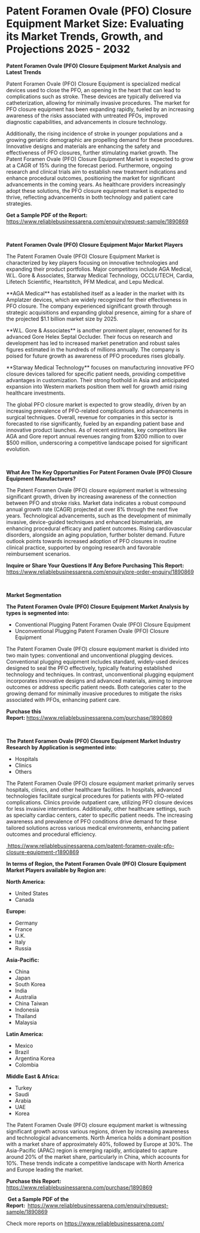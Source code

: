 <p><h1>Patent Foramen Ovale (PFO) Closure Equipment Market Size: Evaluating its Market Trends, Growth, and Projections 2025 - 2032</h1></p><p><strong>Patent Foramen Ovale (PFO) Closure Equipment Market Analysis and Latest Trends</strong></p>
<p><p>Patent Foramen Ovale (PFO) Closure Equipment is specialized medical devices used to close the PFO, an opening in the heart that can lead to complications such as stroke. These devices are typically delivered via catheterization, allowing for minimally invasive procedures. The market for PFO closure equipment has been expanding rapidly, fueled by an increasing awareness of the risks associated with untreated PFOs, improved diagnostic capabilities, and advancements in closure technology. </p><p>Additionally, the rising incidence of stroke in younger populations and a growing geriatric demographic are propelling demand for these procedures. Innovative designs and materials are enhancing the safety and effectiveness of PFO closures, further stimulating market growth. The Patent Foramen Ovale (PFO) Closure Equipment Market is expected to grow at a CAGR of 15% during the forecast period. Furthermore, ongoing research and clinical trials aim to establish new treatment indications and enhance procedural outcomes, positioning the market for significant advancements in the coming years. As healthcare providers increasingly adopt these solutions, the PFO closure equipment market is expected to thrive, reflecting advancements in both technology and patient care strategies.</p></p>
<p><strong>Get a Sample PDF of the Report:&nbsp;</strong> <a href="https://www.reliablebusinessarena.com/enquiry/request-sample/1890869?utm_campaign=2146&utm_medium=2&utm_source=Github&utm_content=ia&utm_term=05032025&utm_id=patent-foramen-ovale-pfo-closure-equipment">https://www.reliablebusinessarena.com/enquiry/request-sample/1890869</a></p>
<p>&nbsp;</p>
<p><strong>Patent Foramen Ovale (PFO) Closure Equipment Major Market Players</strong></p>
<p><p>The Patent Foramen Ovale (PFO) Closure Equipment Market is characterized by key players focusing on innovative technologies and expanding their product portfolios. Major competitors include AGA Medical, W.L. Gore & Associates, Starway Medical Technology, OCCLUTECH, Cardia, Lifetech Scientific, Heartstitch, PFM Medical, and Lepu Medical.</p><p>**AGA Medical** has established itself as a leader in the market with its Amplatzer devices, which are widely recognized for their effectiveness in PFO closure. The company experienced significant growth through strategic acquisitions and expanding global presence, aiming for a share of the projected $1.1 billion market size by 2025.</p><p>**W.L. Gore & Associates** is another prominent player, renowned for its advanced Gore Helex Septal Occluder. Their focus on research and development has led to increased market penetration and robust sales figures estimated in the hundreds of millions annually. The company is poised for future growth as awareness of PFO procedures rises globally.</p><p>**Starway Medical Technology** focuses on manufacturing innovative PFO closure devices tailored for specific patient needs, providing competitive advantages in customization. Their strong foothold in Asia and anticipated expansion into Western markets position them well for growth amid rising healthcare investments.</p><p>The global PFO closure market is expected to grow steadily, driven by an increasing prevalence of PFO-related complications and advancements in surgical techniques. Overall, revenue for companies in this sector is forecasted to rise significantly, fueled by an expanding patient base and innovative product launches. As of recent estimates, key competitors like AGA and Gore report annual revenues ranging from $200 million to over $500 million, underscoring a competitive landscape poised for significant evolution.</p></p>
<p>&nbsp;</p>
<p><strong>What Are The Key Opportunities For Patent Foramen Ovale (PFO) Closure Equipment Manufacturers?</strong></p>
<p><p>The Patent Foramen Ovale (PFO) closure equipment market is witnessing significant growth, driven by increasing awareness of the connection between PFO and stroke risks. Market data indicates a robust compound annual growth rate (CAGR) projected at over 8% through the next five years. Technological advancements, such as the development of minimally invasive, device-guided techniques and enhanced biomaterials, are enhancing procedural efficacy and patient outcomes. Rising cardiovascular disorders, alongside an aging population, further bolster demand. Future outlook points towards increased adoption of PFO closures in routine clinical practice, supported by ongoing research and favorable reimbursement scenarios.</p></p>
<p><strong>Inquire or Share Your Questions If Any Before Purchasing This Report:</strong> <a href="https://www.reliablebusinessarena.com/enquiry/pre-order-enquiry/1890869?utm_campaign=2146&utm_medium=2&utm_source=Github&utm_content=ia&utm_term=05032025&utm_id=patent-foramen-ovale-pfo-closure-equipment">https://www.reliablebusinessarena.com/enquiry/pre-order-enquiry/1890869</a></p>
<p>&nbsp;</p>
<p><strong>Market Segmentation</strong></p>
<p><strong>The Patent Foramen Ovale (PFO) Closure Equipment Market Analysis by types is segmented into:</strong></p>
<p><ul><li>Conventional Plugging Patent Foramen Ovale (PFO) Closure Equipment</li><li>Unconventional Plugging Patent Foramen Ovale (PFO) Closure Equipment</li></ul></p>
<p><p>The Patent Foramen Ovale (PFO) closure equipment market is divided into two main types: conventional and unconventional plugging devices. Conventional plugging equipment includes standard, widely-used devices designed to seal the PFO effectively, typically featuring established technology and techniques. In contrast, unconventional plugging equipment incorporates innovative designs and advanced materials, aiming to improve outcomes or address specific patient needs. Both categories cater to the growing demand for minimally invasive procedures to mitigate the risks associated with PFOs, enhancing patient care.</p></p>
<p><strong>Purchase this Report:&nbsp;</strong><a href="https://www.reliablebusinessarena.com/purchase/1890869?utm_campaign=2146&utm_medium=2&utm_source=Github&utm_content=ia&utm_term=05032025&utm_id=patent-foramen-ovale-pfo-closure-equipment">https://www.reliablebusinessarena.com/purchase/1890869</a></p>
<p>&nbsp;</p>
<p><strong>The Patent Foramen Ovale (PFO) Closure Equipment Market Industry Research by Application is segmented into:</strong></p>
<p><ul><li>Hospitals</li><li>Clinics</li><li>Others</li></ul></p>
<p><p>The Patent Foramen Ovale (PFO) closure equipment market primarily serves hospitals, clinics, and other healthcare facilities. In hospitals, advanced technologies facilitate surgical procedures for patients with PFO-related complications. Clinics provide outpatient care, utilizing PFO closure devices for less invasive interventions. Additionally, other healthcare settings, such as specialty cardiac centers, cater to specific patient needs. The increasing awareness and prevalence of PFO conditions drive demand for these tailored solutions across various medical environments, enhancing patient outcomes and procedural efficiency.</p></p>
<p><a href="https://www.reliablebusinessarena.com/patent-foramen-ovale-pfo-closure-equipment-r1890869?utm_campaign=2146&utm_medium=2&utm_source=Github&utm_content=ia&utm_term=05032025&utm_id=patent-foramen-ovale-pfo-closure-equipment">&nbsp;https://www.reliablebusinessarena.com/patent-foramen-ovale-pfo-closure-equipment-r1890869</a></p>
<p><strong>In terms of Region, the Patent Foramen Ovale (PFO) Closure Equipment Market Players available by Region are:</strong></p>
<p>
    <p> <strong> North America: </strong>
        <ul>
            <li>United States</li>
            <li>Canada</li>
        </ul>
        </p> 
    <p> <strong> Europe: </strong>
        <ul>
            <li>Germany</li>
            <li>France</li>
            <li>U.K.</li>
            <li>Italy</li>
            <li>Russia</li>
        </ul>
        </p> 
    <p> <strong> Asia-Pacific: </strong>
        <ul>
            <li>China</li>
            <li>Japan</li>
            <li>South Korea</li>
            <li>India</li>
            <li>Australia</li>
            <li>China Taiwan</li>
            <li>Indonesia</li>
            <li>Thailand</li>
            <li>Malaysia</li>
        </ul>
        </p> 
    <p> <strong> Latin America: </strong>
        <ul>
            <li>Mexico</li>
            <li>Brazil</li>
            <li>Argentina Korea</li>
            <li>Colombia</li>
        </ul>
        </p> 
    <p> <strong> Middle East & Africa: </strong>
        <ul>
            <li>Turkey</li>
            <li>Saudi</li>
            <li>Arabia</li>
            <li>UAE</li>
            <li>Korea</li>
        </ul>
    </p>
    </p>
<p><p>The Patent Foramen Ovale (PFO) closure equipment market is witnessing significant growth across various regions, driven by increasing awareness and technological advancements. North America holds a dominant position with a market share of approximately 40%, followed by Europe at 30%. The Asia-Pacific (APAC) region is emerging rapidly, anticipated to capture around 20% of the market share, particularly in China, which accounts for 10%. These trends indicate a competitive landscape with North America and Europe leading the market.</p></p>
<p><strong>Purchase this Report: </strong><a href="https://www.reliablebusinessarena.com/purchase/1890869?utm_campaign=2146&utm_medium=2&utm_source=Github&utm_content=ia&utm_term=05032025&utm_id=patent-foramen-ovale-pfo-closure-equipment">https://www.reliablebusinessarena.com/purchase/1890869</a></p>
<p>&nbsp;<strong>Get a Sample PDF of the Report:&nbsp;&nbsp;</strong><a href="https://www.reliablebusinessarena.com/enquiry/request-sample/1890869?utm_campaign=2146&utm_medium=2&utm_source=Github&utm_content=ia&utm_term=05032025&utm_id=patent-foramen-ovale-pfo-closure-equipment">https://www.reliablebusinessarena.com/enquiry/request-sample/1890869</a></p>
<p><strong></strong></p>
<p>Check more reports on <a href="https://www.reliablebusinessarena.com/?utm_campaign=2146&utm_medium=2&utm_source=Github&utm_content=ia&utm_term=05032025&utm_id=patent-foramen-ovale-pfo-closure-equipment">https://www.reliablebusinessarena.com/</a></p>